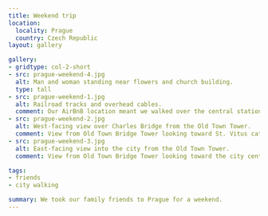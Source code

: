 ```yaml
---
title: Weekend trip
location:
  locality: Prague
  country: Czech Republic
layout: gallery

gallery:
- gridtype: col-2-short
- src: prague-weekend-4.jpg
  alt: Man and woman standing near flowers and church building.
  type: tall
- src: prague-weekend-1.jpg
  alt: Railroad tracks and overhead cables.
  comment: Our AirBnB location meant we walked over the central station tracks each morning to get to the metro.
- src: prague-weekend-2.jpg
  alt: West-facing view over Charles Bridge from the Old Town Tower.
  comment: View from Old Town Bridge Tower looking toward St. Vitus cathedral.
- src: prague-weekend-3.jpg
  alt: East-facing view into the city from the Old Town Tower.
  comment: View from Old Town Bridge Tower looking toward the city center.

tags:
- friends
- city walking

summary: We took our family friends to Prague for a weekend.
---
```

